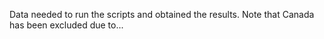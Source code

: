 Data needed to run the scripts and obtained the results. 
Note that Canada has been excluded due to...